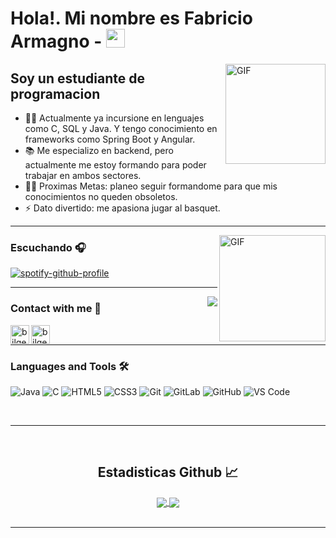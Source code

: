 # Hola!. Mi nombre es Fabricio Armagno - <img width="30px" src="https://media.tenor.com/images/3b388fe03da271d2674faf85eb7c3fcd/tenor.gif" />

<img align="right" alt="GIF" height="160px" src="https://media.giphy.com/media/du3J3cXyzhj75IOgvA/giphy.gif" />

## Soy un estudiante de programacion

- 👨‍💻 Actualmente ya incursione en lenguajes como C, SQL y Java. Y tengo conocimiento en frameworks como Spring Boot y Angular.
- 📚 Me especializo en backend, pero actualmente me estoy formando para poder trabajar en ambos sectores.
- 💪🏼 Proximas Metas: planeo seguir formandome para que mis conocimientos no queden obsoletos.
- ⚡ Dato divertido: me apasiona jugar al basquet.

---

<img align="right" alt="GIF" height="170px" src="https://media.giphy.com/media/J5B1Y8QZnzXXbLQIBu/giphy.gif" />

### Escuchando 🎧

[![spotify-github-profile](https://spotify-github-profile.kittinanx.com/api/view?uid=stephencurry%2312&cover_image=true&theme=novatorem&show_offline=false&background_color=121212&interchange=false&bar_color=53b14f&bar_color_cover=false)](https://github.com/kittinan/spotify-github-profile)



---

<img align="right" src="http://estruyf-github.azurewebsites.net/api/VisitorHit?user=Bgstatic&repo=Bgstatic&countColorcountColor&countColor=%237B1E7B"/>

### Contact with me 📝

[<img align="left" alt="bilgehangecici | LinkedIn" height="30px" src="https://www.flaticon.com/svg/static/icons/svg/725/725337.svg"/>](www.linkedin.com/in/fabricio-armagno-7010442a7)
[<img align="left" alt="bilgehangecici | Instagram" height="30px" src="https://image.flaticon.com/icons/svg/725/725278.svg" />](https://www.instagram.com/fabri_armagno/)

<br />

---

### Languages and Tools 🛠 

![Java](http://img.shields.io/badge/-Java-5B4638?style=flat-square&logo=java&logoColor=ffffff)
![C](http://img.shields.io/badge/-C-A8B9CC?style=flat-square&logo=c&logoColor=ffffff)
![HTML5](https://img.shields.io/badge/-HTML5-%23E44D27?style=flat-square&logo=html5&logoColor=ffffff)
![CSS3](https://img.shields.io/badge/-CSS3-%231572B6?style=flat-square&logo=css3)
![Git](https://img.shields.io/badge/-Git-%23F05032?style=flat-square&logo=git&logoColor=%23ffffff)
![GitLab](https://img.shields.io/badge/-GitLab-FCA121?style=flat-square&logo=gitlab)
![GitHub](https://img.shields.io/badge/-GitHub-181717?style=flat-square&logo=github)
![VS Code](http://img.shields.io/badge/-VS%20Code-007ACC?style=flat-square&logo=visual-studio-code&logoColor=ffffff)


<br/>

---

<br/>

  <h2 align="center"> Estadisticas Github 📈 </h2>
  
<div align="center"> 
    <a href="https://github.com/FabriArmagno">
        <img align="center" src="https://github-readme-stats-sigma-five.vercel.app/api?username=FabriArmagno&show_icons=true&include_all_commits=true&count_private=true&theme=react&line_height=40" />
    </a>
    <a href="https://github.com/FabriArmagno">
        <img align="center" src="https://github-readme-stats.vercel.app/api/top-langs/?username=FabriArmagno&theme=react&line_height=40&hide=css"/>
    </a>
</div>


<br/>

---

